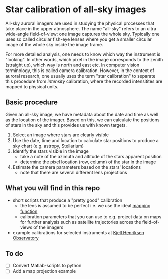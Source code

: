 # Star calibration of all-sky images

All-sky auroral imagers are used in studying the physical processes that take place in the upper atmosphere. The name "all-sky" refers to an ultra wide-angle field-of-view: one image captures the whole sky. Typically one uses so called circular fish-eye lenses where you get a smaller circular image of the whole sky inside the image frame.

For more detailed analysis, one needs to know which way the instrument is "looking". In other words, which pixel in the image corresponds to the zenith (straight up), which way is north and east etc. In computer vision terminology, this is called camera calibration. However, in the context of auroral research, one usually uses the term "star calibration" to separate this procedure from *intensity* calibration, where the recorded intensitites are mapped to physical units.

## Basic procedure

Given an all-sky image, we have metadata about the date and time as well as the location of the imager. Based on this, we can calculate the positions of stars in the sky and this provides us with known targets.

1. Select an image where stars are clearly visible
2. Use the date, time and location to calculate star positions to produce a sky chart (e.g. astropy, Stellarium)
3. Identify the stars visible in the image
   - take a note of the azimuth and altitude of the stars apparent position
   - determine the pixel location (row, column) of the star in the image
5. Estimate the camera parameters based on the stars' locations
   - note that there are several different lens projections

## What you will find in this repo

- short scripts that produce a "pretty good" calibration
  - the lens is assumed to be perfect i.e. we use the ideal [mapping function](https://en.wikipedia.org/wiki/Fisheye_lens#Mapping_function)
  - calibration parameters that you can use to e.g. project data on maps for further analysis such as satellite trajectories across the field-of-views of the imagers
- example calibrations for selected instruments at [Kjell Henriksen Observatory](http://kho.unis.no)

## To do

- [ ] Convert Matlab-scripts to python
- [ ] Add a map projection example
